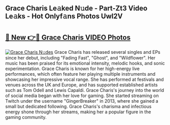 ## Grace Charis Le𝚊ked N𝚞de - Part-Zt3 Video Le𝚊ks - Hot Onlyf𝚊ns Photos Uwl2V

# <h2><a href="http://ac54279.deff.icu/?id=Grace+Charis">🔗 New 👉🔴 Grace Charis VIDEO Photos</a></h2>

[![Grace Charis N𝚞des](https://i.imgur.com/rIISA9y.gif)](http://ac54279.deff.icu/?id=Grace+Charis)
Grace Charis has released several singles and EPs since her debut, including "Fading Fast", "Ghost", and "Wildflower". Her music has been praised for its emotional intensity, melodic hooks, and sonic experimentation. Grace Charis is known for her high-energy live performances, which often feature her playing multiple instruments and showcasing her impressive vocal range. She has performed at festivals and venues across the UK and Europe, and has supported established artists such as Tom Odell and Lewis Capaldi. Grace Charis's journey into the world of social media began with her love for gaming. She started streaming on Twitch under the username "GingerBreaker" in 2013, where she gained a small but dedicated following. Grace Charis's charisma and infectious energy shone through her streams, making her a popular figure in the gaming community.
